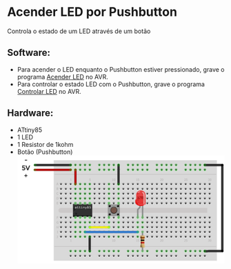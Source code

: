 # Acender LED por Pushbutton
Controla o estado de um LED através de um botão

## Software:
* Para acender o LED enquanto o Pushbutton estiver pressionado, grave o programa [Acender LED](https://github.com/ArthurLCastro/Microcontroladores-AVR/blob/master/Acender%20LED%20por%20Pushbutton/Acender%20LED/main.c) no AVR.
* Para controlar o estado LED com o Pushbutton, grave o programa [Controlar LED](https://github.com/ArthurLCastro/Microcontroladores-AVR/blob/master/Acender%20LED%20por%20Pushbutton/Controlar%20LED/main.c) no AVR.

## Hardware:
* ATtiny85
* 1 LED
* 1 Resistor de 1kohm
* Botão (Pushbutton)
![Hardware - Acender LED por Pushbutton](https://github.com/ArthurLCastro/Microcontroladores-AVR/blob/master/Acender%20LED%20por%20Pushbutton/hardware-ATtiny85-LED-BUT.png)

